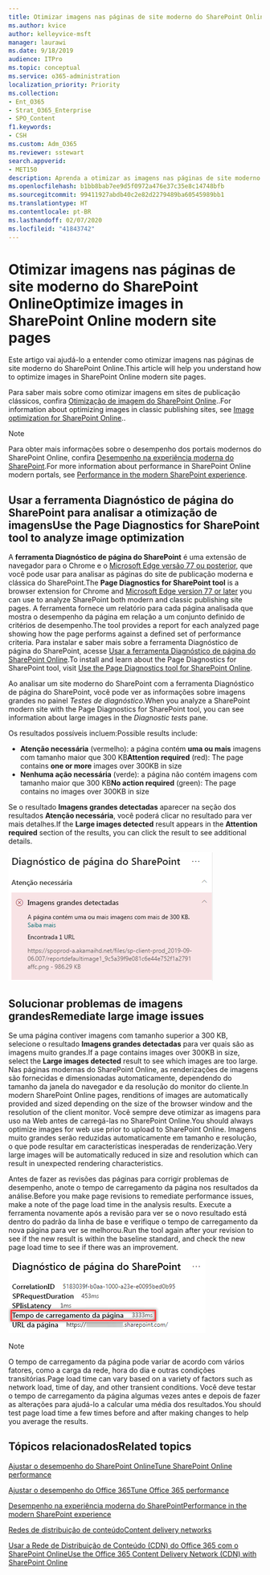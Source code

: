 ```yaml
---
title: Otimizar imagens nas páginas de site moderno do SharePoint Online
ms.author: kvice
author: kelleyvice-msft
manager: laurawi
ms.date: 9/18/2019
audience: ITPro
ms.topic: conceptual
ms.service: o365-administration
localization_priority: Priority
ms.collection:
- Ent_O365
- Strat_O365_Enterprise
- SPO_Content
f1.keywords:
- CSH
ms.custom: Adm_O365
ms.reviewer: sstewart
search.appverid:
- MET150
description: Aprenda a otimizar as imagens nas páginas de site moderno do SharePoint Online.
ms.openlocfilehash: b1bb8bab7ee9d5f0972a476e37c35e8c14748bfb
ms.sourcegitcommit: 99411927abdb40c2e82d2279489ba60545989bb1
ms.translationtype: HT
ms.contentlocale: pt-BR
ms.lasthandoff: 02/07/2020
ms.locfileid: "41843742"
---
```

# <a name="optimize-images-in-sharepoint-online-modern-site-pages"></a><span data-ttu-id="2daef-103">Otimizar imagens nas páginas de site moderno do SharePoint Online</span><span class="sxs-lookup"><span data-stu-id="2daef-103">Optimize images in SharePoint Online modern site pages</span></span>

<span data-ttu-id="2daef-104">Este artigo vai ajudá-lo a entender como otimizar imagens nas páginas de site moderno do SharePoint Online.</span><span class="sxs-lookup"><span data-stu-id="2daef-104">This article will help you understand how to optimize images in SharePoint Online modern site pages.</span></span>

<span data-ttu-id="2daef-105">Para saber mais sobre como otimizar imagens em sites de publicação clássicos, confira [Otimização de imagem do SharePoint Online](image-optimization-for-sharepoint-online.md)..</span><span class="sxs-lookup"><span data-stu-id="2daef-105">For information about optimizing images in classic publishing sites, see [Image optimization for SharePoint Online](image-optimization-for-sharepoint-online.md)..</span></span>

>[!NOTE]
><span data-ttu-id="2daef-106">Para obter mais informações sobre o desempenho dos portais modernos do SharePoint Online, confira [Desempenho na experiência moderna do SharePoint](https://docs.microsoft.com/sharepoint/modern-experience-performance).</span><span class="sxs-lookup"><span data-stu-id="2daef-106">For more information about performance in SharePoint Online modern portals, see [Performance in the modern SharePoint experience](https://docs.microsoft.com/sharepoint/modern-experience-performance).</span></span>

## <a name="use-the-page-diagnostics-for-sharepoint-tool-to-analyze-image-optimization"></a><span data-ttu-id="2daef-107">Usar a ferramenta Diagnóstico de página do SharePoint para analisar a otimização de imagens</span><span class="sxs-lookup"><span data-stu-id="2daef-107">Use the Page Diagnostics for SharePoint tool to analyze image optimization</span></span>

<span data-ttu-id="2daef-108">A **ferramenta Diagnóstico de página do SharePoint** é uma extensão de navegador para o Chrome e o [Microsoft Edge versão 77 ou posterior](https://www.microsoftedgeinsider.com/download?form=MI13E8&OCID=MI13E8), que você pode usar para analisar as páginas do site de publicação moderna e clássica do SharePoint.</span><span class="sxs-lookup"><span data-stu-id="2daef-108">The **Page Diagnostics for SharePoint tool** is a browser extension for Chrome and [Microsoft Edge version 77 or later](https://www.microsoftedgeinsider.com/download?form=MI13E8&OCID=MI13E8) you can use to analyze SharePoint both modern and classic publishing site pages.</span></span> <span data-ttu-id="2daef-109">A ferramenta fornece um relatório para cada página analisada que mostra o desempenho da página em relação a um conjunto definido de critérios de desempenho.</span><span class="sxs-lookup"><span data-stu-id="2daef-109">The tool provides a report for each analyzed page showing how the page performs against a defined set of performance criteria.</span></span> <span data-ttu-id="2daef-110">Para instalar e saber mais sobre a ferramenta Diagnóstico de página do SharePoint, acesse [Usar a ferramenta Diagnóstico de página do SharePoint Online](page-diagnostics-for-spo.md).</span><span class="sxs-lookup"><span data-stu-id="2daef-110">To install and learn about the Page Diagnostics for SharePoint tool, visit [Use the Page Diagnostics tool for SharePoint Online](page-diagnostics-for-spo.md).</span></span>

<span data-ttu-id="2daef-111">Ao analisar um site moderno do SharePoint com a ferramenta Diagnóstico de página do SharePoint, você pode ver as informações sobre imagens grandes no painel _Testes de diagnóstico_.</span><span class="sxs-lookup"><span data-stu-id="2daef-111">When you analyze a SharePoint modern site with the Page Diagnostics for SharePoint tool, you can see information about large images in the _Diagnostic tests_ pane.</span></span>

<span data-ttu-id="2daef-112">Os resultados possíveis incluem:</span><span class="sxs-lookup"><span data-stu-id="2daef-112">Possible results include:</span></span>

- <span data-ttu-id="2daef-113">**Atenção necessária** (vermelho): a página contém **uma ou mais** imagens com tamanho maior que 300 KB</span><span class="sxs-lookup"><span data-stu-id="2daef-113">**Attention required** (red): The page contains **one or more** images over 300KB in size</span></span>
- <span data-ttu-id="2daef-114">**Nenhuma ação necessária** (verde): a página não contém imagens com tamanho maior que 300 KB</span><span class="sxs-lookup"><span data-stu-id="2daef-114">**No action required** (green): The page contains no images over 300KB in size</span></span>

<span data-ttu-id="2daef-115">Se o resultado **Imagens grandes detectadas** aparecer na seção dos resultados **Atenção necessária**, você poderá clicar no resultado para ver mais detalhes.</span><span class="sxs-lookup"><span data-stu-id="2daef-115">If the **Large images detected** result appears in the **Attention required** section of the results, you can click the result to see additional details.</span></span>

![Resultados da ferramenta Diagnóstico de Página](media/modern-portal-optimization/pagediag-large-images.png)

## <a name="remediate-large-image-issues"></a><span data-ttu-id="2daef-117">Solucionar problemas de imagens grandes</span><span class="sxs-lookup"><span data-stu-id="2daef-117">Remediate large image issues</span></span>

<span data-ttu-id="2daef-118">Se uma página contiver imagens com tamanho superior a 300 KB, selecione o resultado **Imagens grandes detectadas** para ver quais são as imagens muito grandes.</span><span class="sxs-lookup"><span data-stu-id="2daef-118">If a page contains images over 300KB in size, select the **Large images detected** result to see which images are too large.</span></span> <span data-ttu-id="2daef-119">Nas páginas modernas do SharePoint Online, as renderizações de imagens são fornecidas e dimensionadas automaticamente, dependendo do tamanho da janela do navegador e da resolução do monitor do cliente.</span><span class="sxs-lookup"><span data-stu-id="2daef-119">In modern SharePoint Online pages, renditions of images are automatically provided and sized depending on the size of the browser window and the resolution of the client monitor.</span></span> <span data-ttu-id="2daef-120">Você sempre deve otimizar as imagens para uso na Web antes de carregá-las no SharePoint Online.</span><span class="sxs-lookup"><span data-stu-id="2daef-120">You should always optimize images for web use prior to upload to SharePoint Online.</span></span> <span data-ttu-id="2daef-121">Imagens muito grandes serão reduzidas automaticamente em tamanho e resolução, o que pode resultar em características inesperadas de renderização.</span><span class="sxs-lookup"><span data-stu-id="2daef-121">Very large images will be automatically reduced in size and resolution which can result in unexpected rendering characteristics.</span></span>

<span data-ttu-id="2daef-122">Antes de fazer as revisões das páginas para corrigir problemas de desempenho, anote o tempo de carregamento da página nos resultados da análise.</span><span class="sxs-lookup"><span data-stu-id="2daef-122">Before you make page revisions to remediate performance issues, make a note of the page load time in the analysis results.</span></span> <span data-ttu-id="2daef-123">Execute a ferramenta novamente após a revisão para ver se o novo resultado está dentro do padrão da linha de base e verifique o tempo de carregamento da nova página para ver se melhorou.</span><span class="sxs-lookup"><span data-stu-id="2daef-123">Run the tool again after your revision to see if the new result is within the baseline standard, and check the new page load time to see if there was an improvement.</span></span>

![Resultados do tempo de carregamento da página](media/modern-portal-optimization/pagediag-page-load-time.png)

>[!NOTE]
><span data-ttu-id="2daef-125">O tempo de carregamento da página pode variar de acordo com vários fatores, como a carga da rede, hora do dia e outras condições transitórias.</span><span class="sxs-lookup"><span data-stu-id="2daef-125">Page load time can vary based on a variety of factors such as network load, time of day, and other transient conditions.</span></span> <span data-ttu-id="2daef-126">Você deve testar o tempo de carregamento da página algumas vezes antes e depois de fazer as alterações para ajudá-lo a calcular uma média dos resultados.</span><span class="sxs-lookup"><span data-stu-id="2daef-126">You should test page load time a few times before and after making changes to help you average the results.</span></span>

## <a name="related-topics"></a><span data-ttu-id="2daef-127">Tópicos relacionados</span><span class="sxs-lookup"><span data-stu-id="2daef-127">Related topics</span></span>

[<span data-ttu-id="2daef-128">Ajustar o desempenho do SharePoint Online</span><span class="sxs-lookup"><span data-stu-id="2daef-128">Tune SharePoint Online performance</span></span>](tune-sharepoint-online-performance.md)

[<span data-ttu-id="2daef-129">Ajustar o desempenho do Office 365</span><span class="sxs-lookup"><span data-stu-id="2daef-129">Tune Office 365 performance</span></span>](tune-office-365-performance.md)

[<span data-ttu-id="2daef-130">Desempenho na experiência moderna do SharePoint</span><span class="sxs-lookup"><span data-stu-id="2daef-130">Performance in the modern SharePoint experience</span></span>](https://docs.microsoft.com/sharepoint/modern-experience-performance)

[<span data-ttu-id="2daef-131">Redes de distribuição de conteúdo</span><span class="sxs-lookup"><span data-stu-id="2daef-131">Content delivery networks</span></span>](content-delivery-networks.md)

[<span data-ttu-id="2daef-132">Usar a Rede de Distribuição de Conteúdo (CDN) do Office 365 com o SharePoint Online</span><span class="sxs-lookup"><span data-stu-id="2daef-132">Use the Office 365 Content Delivery Network (CDN) with SharePoint Online</span></span>](use-office-365-cdn-with-spo.md)
